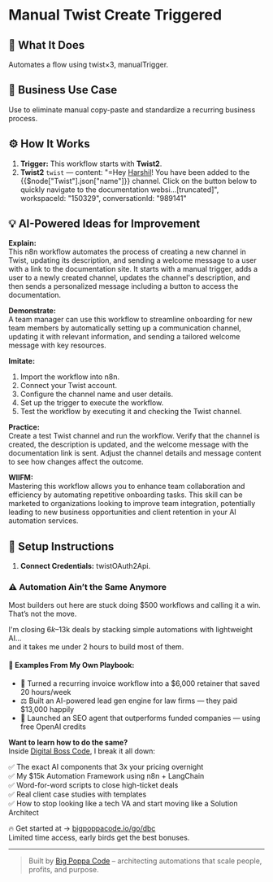 # Manual Twist Create Triggered
  ## 🚀 What It Does
  Automates a flow using twist×3, manualTrigger.
  
  ## 💼 Business Use Case
  Use to eliminate manual copy-paste and standardize a recurring business process.
  
  ## ⚙️ How It Works
  1. **Trigger:** This workflow starts with **Twist2**.
  2. **Twist2** `twist` — content: "=Hey [Harshil](twist-mention://475370)!
You have been added to the {{$node["Twist"].json["name"]}} channel.
Click on the button below to quickly navigate to the documentation websi…[truncated]", workspaceId: "150329", conversationId: "989141"
  
  ## 💡 AI-Powered Ideas for Improvement
  **Explain:**  
This n8n workflow automates the process of creating a new channel in Twist, updating its description, and sending a welcome message to a user with a link to the documentation site. It starts with a manual trigger, adds a user to a newly created channel, updates the channel's description, and then sends a personalized message including a button to access the documentation.

**Demonstrate:**  
A team manager can use this workflow to streamline onboarding for new team members by automatically setting up a communication channel, updating it with relevant information, and sending a tailored welcome message with key resources.

**Imitate:**  
1. Import the workflow into n8n.
2. Connect your Twist account.
3. Configure the channel name and user details.
4. Set up the trigger to execute the workflow.
5. Test the workflow by executing it and checking the Twist channel.

**Practice:**  
Create a test Twist channel and run the workflow. Verify that the channel is created, the description is updated, and the welcome message with the documentation link is sent. Adjust the channel details and message content to see how changes affect the outcome.

**WIIFM:**  
Mastering this workflow allows you to enhance team collaboration and efficiency by automating repetitive onboarding tasks. This skill can be marketed to organizations looking to improve team integration, potentially leading to new business opportunities and client retention in your AI automation services.
  
  ## 🔧 Setup Instructions
  1. **Connect Credentials:** twistOAuth2Api.
  
### ⚠️ Automation Ain’t the Same Anymore

Most builders out here are stuck doing $500 workflows and calling it a win.  
That’s not the move.  

I'm closing $6k–$13k deals by stacking simple automations with lightweight AI...  
and it takes me under 2 hours to build most of them.

#### 🧠 Examples From My Own Playbook:
- 🔁 Turned a recurring invoice workflow into a $6,000 retainer that saved 20 hours/week  
- ⚖️ Built an AI-powered lead gen engine for law firms — they paid $13,000 happily  
- 🚀 Launched an SEO agent that outperforms funded companies — using free OpenAI credits  

**Want to learn how to do the same?**  
Inside [Digital Boss Code](https://bigpoppacode.io/go/dbc), I break it all down:

✅ The exact AI components that 3x your pricing overnight  
✅ My $15k Automation Framework using n8n + LangChain  
✅ Word-for-word scripts to close high-ticket deals  
✅ Real client case studies with templates  
✅ How to stop looking like a tech VA and start moving like a Solution Architect  

🔥 Get started at → [bigpoppacode.io/go/dbc](https://bigpoppacode.io/go/dbc)  
Limited time access, early birds get the best bonuses.

---
> Built by [Big Poppa Code](https://bigpoppacode.io) – architecting automations that scale people, profits, and purpose.
  
